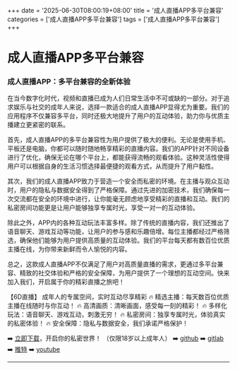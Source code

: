 +++
date = '2025-06-30T08:00:19+08:00'
title = '成人直播APP多平台兼容'
categories = ['成人直播APP多平台兼容']
tags = ['成人直播APP多平台兼容']
+++

# 成人直播APP多平台兼容

### 成人直播APP：多平台兼容的全新体验

在当今数字化时代，视频和直播已成为人们日常生活中不可或缺的一部分。对于追求娱乐与社交的成年人来说，选择一款适合的成人直播APP显得尤为重要。我们的应用程序不仅兼容多平台，同时还极大地提升了用户的互动体验，助力你与优质主播建立更紧密的联系。

首先，成人直播APP的多平台兼容性为用户提供了极大的便利。无论是使用手机、平板还是电脑，你都可以随时随地畅享精彩的直播内容。我们的APP针对不同设备进行了优化，确保无论在哪个平台上，都能获得流畅的观看体验。这种灵活性使得用户可以根据自身的生活习惯选择最便捷的观看方式，从而提升了用户黏性。

其次，我们的成人直播APP致力于营造一个安全而私密的环境。在主播与观众互动时，用户的隐私与数据安全得到了严格保障。通过先进的加密技术，我们确保每一次交流都在安全的环境中进行，让你能毫无顾虑地享受精彩的直播和互动。我们的私密房间功能更是让用户能够独享专属时光，享受一对一的互动体验。

除此之外，APP内的各种互动玩法丰富多样。除了传统的直播内容，我们还推出了语音聊天、游戏互动等功能，让用户的参与感和乐趣倍增。每位主播都经过严格筛选，确保他们能够为用户提供高质量的互动体验。我们的平台每天都有数百位优质主播在线，为你带来新鲜而令人愉悦的内容。

总之，这款成人直播APP不仅满足了用户对高质量直播的需求，更通过多平台兼容、精致的社交体验和严格的安全保障，为用户提供了一个理想的互动空间。快来加入我们，开启属于你的精彩直播之旅吧！

【6D直播】
成年人的专属空间，实时互动尽享精彩
🔥 精选主播：每天数百位优质主播在线随时与你互动！
🔥 高清画质：清晰画面，感受每一刻的精彩！
🔥 多样化玩法：语音聊天、游戏互动，刺激无穷！
🔥 私密房间：独享专属时光，体验真实的私密体验！
🔥 安全保障：隐私与数据安全，我们承诺严格保护！

➡️ [立即下载](https://down123.s3.ap-east-1.amazonaws.com/down/down.html?channelCode=blog)，开启你的私密世界！
（仅限18岁以上成年人）
➡️ [github](https://aldult-live.github.io/)
➡️ [gitlab](https://seo-09598d.gitlab.io/)
➡️ [推特](https://x.com/wegame33)
➡️ [youtube](https://www.youtube.com/@6Dlive)

---
